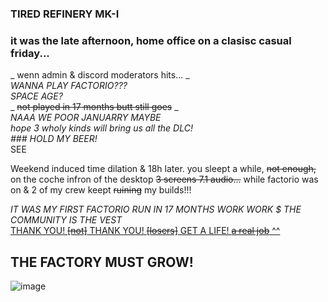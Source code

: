 ### TIRED REFINERY MK-I

### it was the late afternoon, home office on a clasisc casual friday...
_ wenn <our> admin & discord moderators hits... _  
_WANNA PLAY FACTORIO???_  
_SPACE AGE?_   
_ ~~not played in 17 months butt still goes~~ _   
_NAAA WE POOR JANUARRY MAYBE_    
_hope 3 wholy kinds will bring us all the DLC!_   
_### HOLD MY BEER!_  
SEE []()

Weekend induced time dilation & 18h later. you sleept a while, ~~not enough,~~ on the coche infron of the desktop ~~3 screens 7.1 audio...~~ while factorio was on & 2 of my crew keept ~~ruining~~ my builds!!!

_IT WAS MY FIRST FACTORIO RUN IN 17 MONTHS WORK WORK $ THE COMMUNITY IS THE VEST_  
[THANK YOU! ~~[not]~~ THANK YOU! ~~[losers]~~ GET A LIFE! ~~a real job~~ ^^](https://www.reddit.com/r/factorio/comments/1h9ohe6/comment/m14i6kc/?context=3)  
## THE FACTORY MUST GROW!  

![image](https://github.com/user-attachments/assets/2d351f29-b443-4340-a836-7046b8d92a63)

